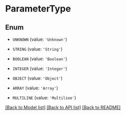 # ParameterType


## Enum

* `UNKNOWN` (value: `'Unknown'`)

* `STRING` (value: `'String'`)

* `BOOLEAN` (value: `'Boolean'`)

* `INTEGER` (value: `'Integer'`)

* `OBJECT` (value: `'Object'`)

* `ARRAY` (value: `'Array'`)

* `MULTILINE` (value: `'Multiline'`)

[[Back to Model list]](../README.md#documentation-for-models) [[Back to API list]](../README.md#documentation-for-api-endpoints) [[Back to README]](../README.md)


